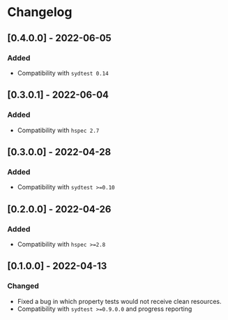 # Changelog

## [0.4.0.0] - 2022-06-05

### Added

* Compatibility with `sydtest 0.14`

## [0.3.0.1] - 2022-06-04

### Added

* Compatibility with `hspec 2.7`

## [0.3.0.0] - 2022-04-28

### Added

* Compatibility with `sydtest >=0.10`

## [0.2.0.0] - 2022-04-26

### Added

* Compatibility with `hspec >=2.8`

## [0.1.0.0] - 2022-04-13

### Changed

* Fixed a bug in which property tests would not receive clean resources.
* Compatibility with `sydtest >=0.9.0.0` and progress reporting
